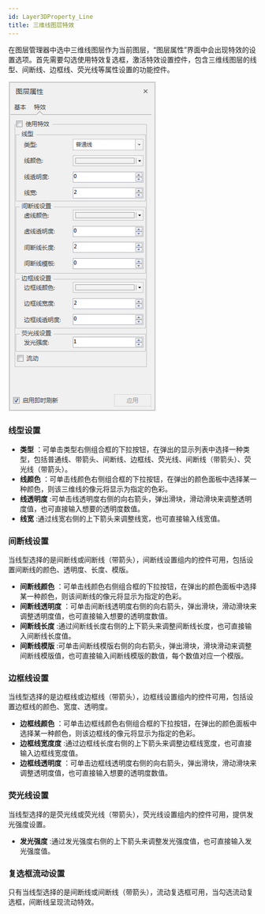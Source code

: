 ```yaml
---
id: Layer3DProperty_Line
title: 三维线图层特效  
---  
```

在图层管理器中选中三维线图层作为当前图层，“图层属性”界面中会出现特效的设置选项。首先需要勾选使用特效复选框，激活特效设置控件，包含三维线图层的线型、间断线、边框线、荧光线等属性设置的功能控件。

![](img/LineGroup2.png)  

  
### 线型设置

  * **类型** ：可单击类型右侧组合框的下拉按钮，在弹出的显示列表中选择一种类型，包括普通线、带箭头、间断线、边框线、荧光线、间断线（带箭头）、荧光线（带箭头）。
  * **线颜色** ：可单击线颜色右侧组合框的下拉按钮，在弹出的颜色面板中选择某一种颜色，则该三维线的像元将显示为指定的色彩。
  * **线透明度** :可单击线透明度右侧的向右箭头，弹出滑块，滑动滑块来调整透明度值，也可直接输入想要的透明度数值。
  * **线宽** :通过线宽右侧的上下箭头来调整线宽，也可直接输入线宽值。

### 间断线设置

当线型选择的是间断线或间断线（带箭头），间断线设置组内的控件可用，包括设置间断线的颜色、透明度、长度、模版。

  * **间断线颜色** ：可单击线颜色右侧组合框的下拉按钮，在弹出的颜色面板中选择某一种颜色，则该间断线的像元将显示为指定的色彩。
  * **间断线透明度** ：可单击间断线透明度右侧的向右箭头，弹出滑块，滑动滑块来调整透明度值，也可直接输入想要的透明度数值。
  * **间断线长度** :通过间断线长度右侧的上下箭头来调整间断线长度，也可直接输入间断线长度值。
  * **间断线模版** :可单击间断线模版右侧的向右箭头，弹出滑块，滑块滑动来调整间断线模版值，也可直接输入间断线模版的数值，每个数值对应一个模版。

### 边框线设置

当线型选择的是边框线或边框线（带箭头），边框线设置组内的控件可用，包括设置边框线的颜色、宽度、透明度。

  * **边框线颜色** ：可单击边框线颜色右侧组合框的下拉按钮，在弹出的颜色面板中选择某一种颜色，则该边框线的像元将显示为指定的色彩。
  * **边框线宽度度** :通过边框线长度右侧的上下箭头来调整边框线宽度，也可直接输入边框线宽度值。
  * **边框线透明度** ：可单击边框线透明度右侧的向右箭头，弹出滑块，滑动滑块来调整透明度值，也可直接输入想要的透明度数值。

### 荧光线设置

当线型选择的是荧光线或荧光线（带箭头），荧光线设置组内的控件可用，提供发光强度设置。

  * **发光强度** :通过发光强度右侧的上下箭头来调整发光强度值，也可直接输入发光强度值。

### 复选框流动设置

只有当线型选择的是间断线或间断线（带箭头），流动复选框可用，当勾选流动复选框，间断线呈现流动特效。



